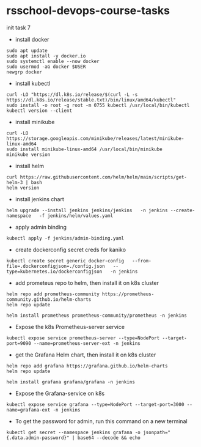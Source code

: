 # rsschool-devops-course-tasks

<!-- - Follow the instructions to install [AWS CLI 2](https://docs.aws.amazon.com/cli/latest/userguide/getting-started-install.html).
- Follow the instructions to install [Terraform 1.6+](https://developer.hashicorp.com/terraform/install?product_intent=terraform).
- Install make (here example for Ubuntu):

```
sudo apt update
sudo apt install make
```

- Create key-pair in your AWS console
- Create and fill in the `.env` file. Use `.env.example` as an example.
- in root directory run commands:

```
make init-core
make apply-core
make init
make apply
```

- After all jobs you can connect via ssh to the bastion-host (you can watch ip address from output):

```
ssh -i <path-to-created-key.pem> ec2-user@<bastion_public_ip>
```

- run command on bastion:

```
export KUBECONFIG=~/.kube/config && kubectl get nodes
```

- After that, you can destroy everything.

```
make destroy
make destroy-core
``` -->

<!-- - install docker
```
sudo apt update
sudo apt install -y docker.io
sudo systemctl enable --now docker
sudo usermod -aG docker $USER
newgrp docker
```

- install kubectl
```
curl -LO "https://dl.k8s.io/release/$(curl -L -s https://dl.k8s.io/release/stable.txt)/bin/linux/amd64/kubectl"
sudo install -o root -g root -m 0755 kubectl /usr/local/bin/kubectl
kubectl version --client
```
- install minikube
```
curl -LO https://storage.googleapis.com/minikube/releases/latest/minikube-linux-amd64
sudo install minikube-linux-amd64 /usr/local/bin/minikube
minikube version
```
- install helm
```
curl https://raw.githubusercontent.com/helm/helm/main/scripts/get-helm-3 | bash
helm version
```

- run deploy by script or do it manually (see next step)
```
bash deploy/setup.sh
```

- run minikube
```
minikube start --driver=docker
```

- connect docker to minikube
```
eval $(minikube docker-env)
```

- build image (in minikube enviroment)
```
docker build -t flask-app .
```

- install chart (from root)

```
helm install flask-app ./deploy/helm/ --wait
```

- host and check it in browser (use link from output)
```
minikube service flask-app
```

- after all you can uninstall it
```
helm uninstall flask-app
minikube stop --all
minikube delete --all
``` -->
<!-- 

- install docker
```
sudo apt update
sudo apt install -y docker.io
sudo systemctl enable --now docker
sudo usermod -aG docker $USER
newgrp docker
```

- install kubectl
```
curl -LO "https://dl.k8s.io/release/$(curl -L -s https://dl.k8s.io/release/stable.txt)/bin/linux/amd64/kubectl"
sudo install -o root -g root -m 0755 kubectl /usr/local/bin/kubectl
kubectl version --client
```
- install minikube
```
curl -LO https://storage.googleapis.com/minikube/releases/latest/minikube-linux-amd64
sudo install minikube-linux-amd64 /usr/local/bin/minikube
minikube version
```
- install helm
```
curl https://raw.githubusercontent.com/helm/helm/main/scripts/get-helm-3 | bash
helm version
```

- install jenkins chart

```
helm upgrade --install jenkins jenkins/jenkins   -n jenkins --create-namespace   -f jenkins/helm/values.yaml
```

- apply admin binding

```
kubectl apply -f jenkins/admin-binding.yaml
```

- create dockerconfig secret creds for kaniko
```
kubectl create secret generic docker-config   --from-file=.dockerconfigjson=./config.json   --type=kubernetes.io/dockerconfigjson   -n jenkins
```

- host and check it in browser (use link from output). login and password - "admin"

```
minikube service jenkins -n jenkins
```

- provide vars discord-webhook and sonar-token (secret text)

- create pipeline (path to jenkinsfile: jenkins/Jenkinsfile)

- run pipeline and enjoy! -->


init task 7

- install docker
```
sudo apt update
sudo apt install -y docker.io
sudo systemctl enable --now docker
sudo usermod -aG docker $USER
newgrp docker
```

- install kubectl
```
curl -LO "https://dl.k8s.io/release/$(curl -L -s https://dl.k8s.io/release/stable.txt)/bin/linux/amd64/kubectl"
sudo install -o root -g root -m 0755 kubectl /usr/local/bin/kubectl
kubectl version --client
```
- install minikube
```
curl -LO https://storage.googleapis.com/minikube/releases/latest/minikube-linux-amd64
sudo install minikube-linux-amd64 /usr/local/bin/minikube
minikube version
```
- install helm
```
curl https://raw.githubusercontent.com/helm/helm/main/scripts/get-helm-3 | bash
helm version
```

- install jenkins chart

```
helm upgrade --install jenkins jenkins/jenkins   -n jenkins --create-namespace   -f jenkins/helm/values.yaml
```

- apply admin binding

```
kubectl apply -f jenkins/admin-binding.yaml
```

- create dockerconfig secret creds for kaniko
```
kubectl create secret generic docker-config   --from-file=.dockerconfigjson=./config.json   --type=kubernetes.io/dockerconfigjson   -n jenkins
```

- add prometeus repo to helm, then install it on k8s cluster

```
helm repo add prometheus-community https://prometheus-community.github.io/helm-charts
helm repo update

helm install prometheus prometheus-community/prometheus -n jenkins
```

- Expose the k8s Prometheus-server service

```
kubectl expose service prometheus-server --type=NodePort --target-port=9090 --name=prometheus-server-ext -n jenkins
```

- get the Grafana Helm chart, then install it on k8s cluster

```
helm repo add grafana https://grafana.github.io/helm-charts 
helm repo update

helm install grafana grafana/grafana -n jenkins
```

- Expose the Grafana-service on k8s

```
kubectl expose service grafana --type=NodePort --target-port=3000 --name=grafana-ext -n jenkins
```

- To get the password for admin, run this command on a new terminal

```
kubectl get secret --namespace jenkins grafana -o jsonpath="{.data.admin-password}" | base64 --decode && echo
```